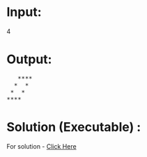 # Input:
4
# Output:
<pre>
   ****           
  *  *        
 *  *                 
****   
</pre>

# Solution (Executable) :
  For solution - [Click Here](https://ide.geeksforgeeks.org/CDVEDbLZKh)
